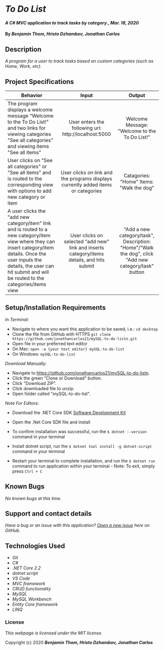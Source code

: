 # _To Do List_

#### _A C# MVC application to track tasks by category._, _Mar. 18, 2020_

#### By _**Benjamin Thom, Hristo Dzhambov, Jonathan Carlos**_

## Description

_A program for a user to track tasks based on custom categories (such as Home, Work, etc)._

## Project Specifications

| Behavior | Input | Output |
|---|:---:|:---:|
|The program displays a welcome message "Welcome to the To Do List!" and two links for viewing categories "See all categories" and viewing items "See all items"|User enters the following url: http://localhost:5000| Welcome Message: "Welcome to the To Do List!"|
|User clicks on "See all categories" or "See all items" and is routed to the corresponding view with options to add new category or item|User clicks on link and the programs displays currently added items or categories|Catagories: "Home" Items: "Walk the dog"|
|A user clicks the "add new category/item" link and is routed to a new category/item view where they can insert category/item details. Once the user inputs the details, the user can hit submit and will be routed to the categories/items view|User clicks on selected "add new" link and inserts category/items details, and hits submit|"Add a new category/task", Description: "Home"/"Walk the dog", click "Add new category/task" button|

## Setup/Installation Requirements

_In Terminal:_

* Navigate to where you want this application to be saved, i.e.:
```cd desktop```
* Clone the file from GitHub with HTTPS
```git clone https://github.com/jonathancarlos21/mySQL-to-do-listn.git```
* Open file in your preferred text editor
* On Mac: ```open -a {your text editor} mySQL-to-do-list```
* On Windows: ```mySQL-to-do-list```

_Download Manually:_

* Navigate to https://github.com/jonathancarlos21/mySQL-to-do-listn.
* Click the green "Clone or Download" button.
* Click "Download ZIP".
* Click downloaded file to unzip.
* Open folder called "mySQL-to-do-list".

_Note For Editors:_ 
* Download the .NET Core SDK [Software Development Kit](https://dotnet.microsoft.com/download)
* Open the .Net Core SDK file and install
* To confirm installation was successful, run the ```$ dotnet --version``` command in your terminal

* Install dotnet script, run the ```$ dotnet tool install -g dotnet-script``` command in your terminal
* Restart your terminal to complete installation, and run the ```$ dotnet run``` command to run application within your terminal - Note: To exit, simply press ```Ctrl + C```

## Known Bugs

_No known bugs at this time._

## Support and contact details

_Have a bug or an issue with this application? [Open a new issue](https://github.com/jonathancarlos21/mySQL-to-do-listn/issues) here on GitHub._

## Technologies Used

* _Git_
* _C#_
* _.NET Core 2.2_
* _dotnet script_
* _VS Code_
* _MVC framework_
* _CRUD functionality_
* _MySQL_
* _MySQL Workbench_
* _Entity Core framework_
* _LINQ_

### License

*This webpage is licensed under the MIT license.*

Copyright (c) 2020 **_Benjamin Thom, Hristo Dzhambov, Jonathan Carlos_**